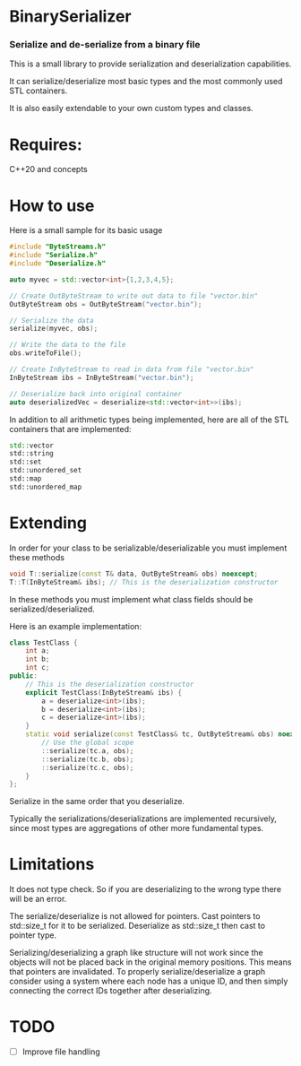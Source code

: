 # BinarySerializer
### Serialize and de-serialize from a binary file

This is a small library to provide serialization and deserialization capabilities.

It can serialize/deserialize most basic types and the most commonly used STL containers.

It is also easily extendable to your own custom types and classes.

# Requires:

C++20 and concepts

# How to use

Here is a small sample for its basic usage

```C++
#include "ByteStreams.h"
#include "Serialize.h"
#include "Deserialize.h"

auto myvec = std::vector<int>{1,2,3,4,5};

// Create OutByteStream to write out data to file "vector.bin"
OutByteStream obs = OutByteStream("vector.bin"); 

// Serialize the data
serialize(myvec, obs);

// Write the data to the file
obs.writeToFile();

// Create InByteStream to read in data from file "vector.bin"
InByteStream ibs = InByteStream("vector.bin");

// Deserialize back into original container
auto deserializedVec = deserialize<std::vector<int>>(ibs);

```

In addition to all arithmetic types being implemented, here are all of the STL containers that are implemented:
```C++
std::vector
std::string
std::set
std::unordered_set
std::map
std::unordered_map
```

# Extending

In order for your class to be serializable/deserializable you must implement these methods
```C++
void T::serialize(const T& data, OutByteStream& obs) noexcept;
T::T(InByteStream& ibs); // This is the deserialization constructor
```

In these methods you must implement what class fields should be serialized/deserialized.

Here is an example implementation:

```C++
class TestClass {
    int a;
    int b;
    int c;
public:
    // This is the deserialization constructor
    explicit TestClass(InByteStream& ibs) {
        a = deserialize<int>(ibs);
        b = deserialize<int>(ibs);
        c = deserialize<int>(ibs);
    }
    static void serialize(const TestClass& tc, OutByteStream& obs) noexcept {
        // Use the global scope
        ::serialize(tc.a, obs);
        ::serialize(tc.b, obs);
        ::serialize(tc.c, obs);
    }
};
```

Serialize in the same order that you deserialize.

Typically the serializations/deserializations are implemented recursively, since most types are aggregations of other more fundamental types. 

# Limitations
It does not type check. So if you are deserializing to the wrong type there will be an error.

The serialize/deserialize is not allowed for pointers. Cast pointers to std::size_t for it to be serialized. Deserialize as std::size_t then cast to pointer type.

Serializing/deserializing a graph like structure will not work since the objects will not be placed back in the original memory positions. This means that pointers are invalidated. To properly serialize/deserialize a graph consider using a system where each node has a unique ID, and then simply connecting the correct IDs together after deserializing.

# TODO
- [ ] Improve file handling
